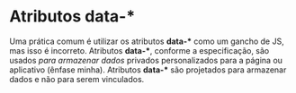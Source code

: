 # Atributos data-\*

Uma prática comum é utilizar os atributos **data-\*** como um gancho de JS, mas isso é incorreto. Atributos **data-\***, conforme a especificação, são usados _para armazenar dados_ privados personalizados para a página ou aplicativo (ênfase minha). Atributos **data-\*** são projetados para armazenar dados e não para serem vinculados.
